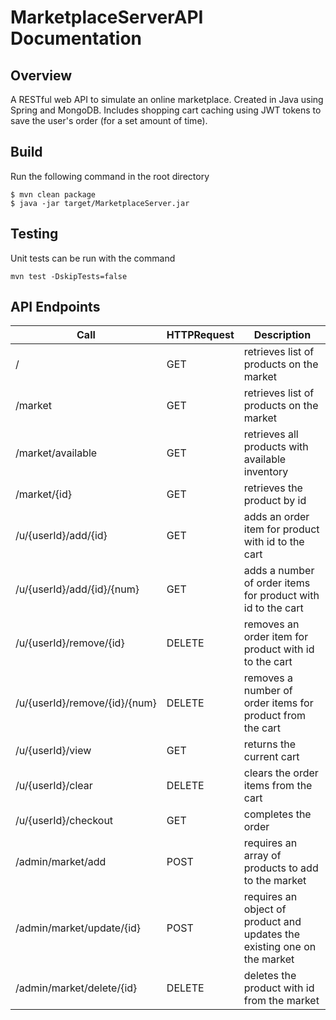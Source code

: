 # MarketplaceServerAPI Documentation

## Overview

A RESTful web API to simulate an online marketplace. Created in Java using Spring and MongoDB. Includes shopping cart caching using JWT tokens to save the user's order (for a set amount of time).

## Build

Run the following command in the root directory

    $ mvn clean package
    $ java -jar target/MarketplaceServer.jar

## Testing

Unit tests can be run with the command

    mvn test -DskipTests=false

## API Endpoints

| Call                              | HTTPRequest |  Description               |
| ----------------                  | ----------- | -------------------------- |
| /                                 | GET         | retrieves list of products on the market |
| /market                           | GET         | retrieves list of products on the market |
| /market/available                 | GET         | retrieves all products with available inventory |
| /market/{id}                      | GET         | retrieves the product by id |
| /u/{userId}/add/{id}              | GET         | adds an order item for product with id to the cart |
| /u/{userId}/add/{id}/{num}        | GET         | adds a number of order items for product with id to the cart |
| /u/{userId}/remove/{id}           | DELETE      | removes an order item for product with id to the cart |
| /u/{userId}/remove/{id}/{num}     | DELETE      | removes a number of order items for product from the cart |
| /u/{userId}/view                  | GET         | returns the current cart |
| /u/{userId}/clear                 | DELETE      | clears the order items from the cart |
| /u/{userId}/checkout              | GET         | completes the order |
| /admin/market/add                 | POST        | requires an array of products to add to the market |
| /admin/market/update/{id}         | POST        | requires an object of product and updates the existing one on the market |
| /admin/market/delete/{id}         | DELETE      | deletes the product with id from the market |
